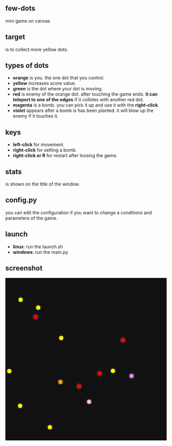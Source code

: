 ## few-dots
mini game on canvas
## target
is to collect more yellow dots.
## types of dots
* **orange** is you. the one dot that you control.
* **yellow** increases score value.
* **green** is the dot where your dot is moving.
* **red** is enemy of the orange dot. after touching the game ends. 
**it can teleport to one of the edges** if it collides with another red dot.
* **magenta** is a bomb. you can pick it up and use it with the **right-click**.
* **violet** appears after a bomb is has been planted. it will blow up the enemy if it touches it.
## keys
* **left-click** for movement.
* **right-click** for setting a bomb.
* **right-click or R** for restart after loosing the game.
## stats
is shown on the title of the window.
## config.py
you can edit the configuration if you want to change a conditions and parameters of the game.
## launch
* **linux**: run the launch.sh
* **windows**: run the main.py
## screenshot
![preview](./assets/preview.png)
